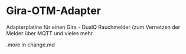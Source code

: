 # Gira-OTM-Adapter
Adapterplatine für einen Gira - DualQ Rauchmelder (zum Vernetzen der Melder über MQTT und vieles mehr

.more in change.md
